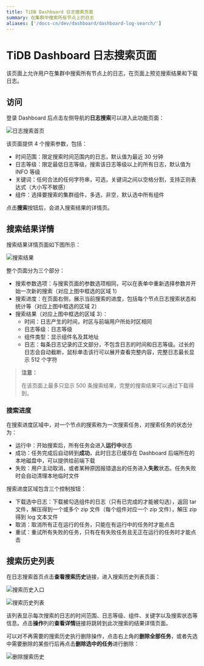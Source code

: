 ```yaml
---
title: TiDB Dashboard 日志搜索页面
summary: 在集群中搜索所有节点上的日志
aliases: ['/docs-cn/dev/dashboard/dashboard-log-search/']
---
```


# TiDB Dashboard 日志搜索页面

该页面上允许用户在集群中搜索所有节点上的日志，在页面上预览搜索结果和下载日志。

## 访问

登录 Dashboard 后点击左侧导航的**日志搜索**可以进入此功能页面：

![日志搜索首页](https://docs-download.pingcap.com/media/images/docs-cn/dashboard/dashboard-log-search-home.png)

该页面提供 4 个搜索参数，包括：

- 时间范围：限定搜索时间范围内的日志，默认值为最近 30 分钟
- 日志等级：限定最低日志等级，搜索该日志等级以上的所有日志，默认值为 INFO 等级
- 关键词：任何合法的任何字符串，可选，关键词之间以空格分割，支持正则表达式（大小写不敏感）
- 组件：选择要搜索的集群组件，多选，非空，默认选中所有组件

点击**搜索**按钮后，会进入搜索结果的详情页。

## 搜索结果详情

搜索结果详情页面如下图所示：

![搜索结果](https://docs-download.pingcap.com/media/images/docs-cn/dashboard/dashboard-log-search-result.png)

整个页面分为三个部分：

- 搜索参数选项：与搜索页面的参数选项相同，可以在表单中重新选择参数并开始一次新的搜索（对应上图中框选的区域 1）
- 搜索进度：在页面右侧，展示当前搜索的进度，包括每个节点日志搜索状态和统计等（对应上图中框选的区域 2）
- 搜索结果（对应上图中框选的区域 3）：
    - 时间：日志产生的时间，时区与前端用户所处时区相同
    - 日志等级：日志等级
    - 组件类型：显示组件名及其地址
    - 日志：每条日志记录的正文部分，不包含日志的时间和日志等级。过长的日志会自动截断，鼠标单击该行可以展开查看完整内容，完整日志最长显示 512 个字符

> **注意：**
>
> 在该页面上最多只显示 500 条搜索结果，完整的搜索结果可以通过下载得到。

### 搜索进度

在搜索进度区域中，对一个节点的搜索称为一次搜索任务，对搜索任务的状态分为：

- 运行中：开始搜索后，所有任务会进入**运行中**状态
- 成功：任务完成后自动转到**成功**，此时日志已缓存在 Dashboard 后端所在的本地磁盘中，可以提供给前端下载
- 失败：用户主动取消，或者某种原因报错退出的任务进入**失败**状态。任务失败时会自动清理本地临时文件

搜索进度区域包含三个控制按钮：

- 下载选中日志：下载被勾选组件的日志（只有已完成的才能被勾选），返回 tar 文件，解压得到一个或多个 zip 文件（每个组件对应一个 zip 文件），解压 zip 得到 log 文本文件
- 取消：取消所有正在运行的任务，只能在有运行中的任务时才能点击
- 重试：重试所有失败的任务，只有在有失败任务且无正在运行的任务时才能点击

## 搜索历史列表

在日志搜索首页点击**查看搜索历史**链接，进入搜索历史列表页面：

![搜索历史入口](https://docs-download.pingcap.com/media/images/docs-cn/dashboard/dashboard-log-search-history-entry.png)

![搜索历史列表](https://docs-download.pingcap.com/media/images/docs-cn/dashboard/dashboard-log-search-history.png)

该列表显示每次搜索的日志的时间范围、日志等级、组件、关键字以及搜索状态等信息。点击**操作**列的**查看详情**链接将跳转到此次搜索的结果详情页面。

可以对不再需要的搜索历史执行删除操作，点击右上角的**删除全部任务**，或者先选中需要删除的某些行后再点击**删除选中的任务**进行删除：

![删除搜索历史](https://docs-download.pingcap.com/media/images/docs-cn/dashboard/dashboard-log-search-delete-history.png)
